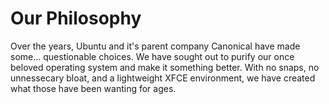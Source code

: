 # Our Philosophy

Over the years, Ubuntu and it's parent company Canonical have made some... questionable choices. We have sought out to purify our once beloved operating system and make it something better. With no snaps, no unnessecary bloat, and a lightweight XFCE environment, we have created what those have been wanting for ages.
